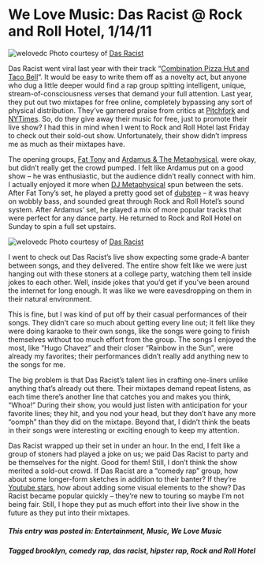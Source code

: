 # We Love Music: Das Racist @ Rock and Roll Hotel, 1/14/11
![welovedc](/content/images/dr---shanghai4_5360402153_o.jpg "dr - shanghai4")
Photo courtesy of [Das Racist](http://dasracist.net/)

Das Racist went viral last year with their track “[Combination Pizza Hut and Taco Bell](http://www.youtube.com/watch?v=Vyfc10qDcR4)“. It would be easy to write them off as a novelty act, but anyone who dug a little deeper would find a rap group spitting intelligent, unique, stream-of-consciousness verses that demand your full attention. Last year, they put out two mixtapes for free online, completely bypassing any sort of physical distribution. They’ve garnered praise from critics at [Pitchfork](http://pitchfork.com/reviews/albums/14662-sit-down-man/) and [NYTimes](http://www.nytimes.com/2009/07/24/arts/music/24das.html). So, do they give away their music for free, just to promote their live show? I had this in mind when I went to Rock and Roll Hotel last Friday to check out their sold-out show. Unfortunately, their show didn’t impress me as much as their mixtapes have.


The opening groups, [Fat Tony](http://fattonyrap.com/) and [Ardamus & The Metaphysical](http://www.youtube.com/watch?v=eefhKhsSa0Q), were okay, but didn’t really get the crowd pumped. I felt like Ardamus put on a good show – he was enthusiastic, but the audience didn’t really connect with him. I actually enjoyed it more when [DJ Metaphysical](http://www.myspace.com/djmetaphysical) spun between the sets. After Fat Tony’s set, he played a pretty good set of [dubstep](http://www.boyinaband.com/2009/05/what-is-dubstep/) – it was heavy on wobbly bass, and sounded great through Rock and Roll Hotel’s sound system. After Ardamus’ set, he played a mix of more popular tracks that were perfect for any dance party. He returned to Rock and Roll Hotel on Sunday to spin a full set upstairs.

![welovedc](/content/images/dr---4930451804_c4513c0ba1_b_5361015580_o.jpg "dr - 4930451804_c4513c0ba1_b")
Photo courtesy of [Das Racist](http://dasracist.net/)

I went to check out Das Racist’s live show expecting some grade-A banter between songs, and they delivered. The entire show felt like we were just hanging out with these stoners at a college party, watching them tell inside jokes to each other. Well, inside jokes that you’d get if you’ve been around the internet for long enough. It was like we were eavesdropping on them in their natural environment.

This is fine, but I was kind of put off by their casual performances of their songs. They didn’t care so much about getting every line out; it felt like they were doing karaoke to their own songs, like the songs were going to finish themselves without too much effort from the group. The songs I enjoyed the most, like “Hugo Chavez” and their closer “Rainbow in the Sun”, were already my favorites; their performances didn’t really add anything new to the songs for me.

The big problem is that Das Racist’s talent lies in crafting one-liners unlike anything that’s already out there. Their mixtapes demand repeat listens, as each time there’s another line that catches you and makes you think, “Whoa!” During their show, you would just listen with anticipation for your favorite lines; they hit, and you nod your head, but they don’t have any more “oomph” than they did on the mixtape. Beyond that, I didn’t think the beats in their songs were interesting or exciting enough to keep my attention.

Das Racist wrapped up their set in under an hour. In the end, I felt like a group of stoners had played a joke on us; we paid Das Racist to party and be themselves for the night. Good for them! Still, I don’t think the show merited a sold-out crowd. If Das Racist are a “comedy rap” group, how about some longer-form sketches in addition to their banter? If they’re [Youtube stars](http://www.youtube.com/watch?v=rP322FWfJWQ), how about adding some visual elements to the show? Das Racist became popular quickly – they’re new to touring so maybe I’m not being fair. Still, I hope they put as much effort into their live show in the future as they put into their mixtapes.

##### This entry was posted in: Entertainment, Music, We Love Music 
##### Tagged brooklyn, comedy rap, das racist, hipster rap, Rock and Roll Hotel